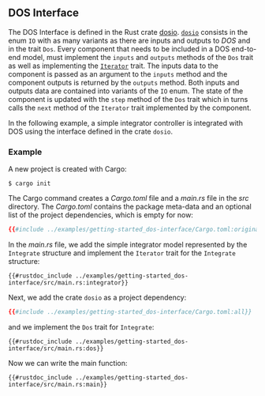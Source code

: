 ## DOS Interface

The DOS Interface is defined in the Rust crate [dosio](https://github.com/rconan/dosio). 
[`dosio`](https://rconan.github.io/dosio) consists in the enum `IO` with as many variants as there are inputs and outputs to *DOS* and in the trait `Dos`. 
Every component that needs to be included in a DOS end-to-end model, must implement the `inputs` and `outputs` methods of the `Dos` trait as well as implementing the [`Iterator`](https://doc.rust-lang.org/std/iter/index.html#implementing-iterator) trait.
The inputs data to the component is passed as an argument to the `inputs` method and the component outputs is returned by the `outputs` method.
Both inputs and outputs data are contained into variants of the `IO` enum.
The state of the component is updated with the `step` method of the `Dos` trait which in turns calls the `next` method of the `Iterator` trait implemented by the component.

In the following example, a simple integrator controller is integrated with DOS using the interface defined in the crate `dosio`. 

### Example

A new project is created with Cargo:

```console
$ cargo init
```

The Cargo command creates a *Cargo.toml* file
and a *main.rs* file in the *src* directory.
The *Cargo.toml* contains the package meta-data and an optional list of the project dependencies, which is empty for now:
```toml
{{#include ../examples/getting-started_dos-interface/Cargo.toml:original}}
```
In the *main.rs* file, we add the simple integrator model represented by the `Integrate` structure and implement the `Iterator`  trait for the `Integrate` structure:
```rust,no_run,noplayground
{{#rustdoc_include ../examples/getting-started_dos-interface/src/main.rs:integrator}}
```
Next, we add the crate `dosio` as a project dependency:
```toml
{{#include ../examples/getting-started_dos-interface/Cargo.toml:all}}
```
and we implement the `Dos` trait for `Integrate`:
```rust,no_run,noplayground
{{#rustdoc_include ../examples/getting-started_dos-interface/src/main.rs:dos}}
```
Now we can write the main function:
```rust,no_run,noplayground
{{#rustdoc_include ../examples/getting-started_dos-interface/src/main.rs:main}}
```
